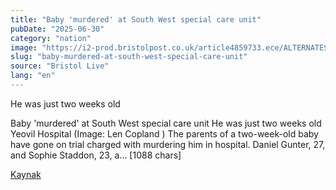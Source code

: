 ```yaml
---
title: "Baby 'murdered' at South West special care unit"
pubDate: "2025-06-30"
category: "nation"
image: "https://i2-prod.bristolpost.co.uk/article4859733.ece/ALTERNATES/s1200/2_JS182420104-1.jpg"
slug: "baby-murdered-at-south-west-special-care-unit"
source: "Bristol Live"
lang: "en"
---
```


He was just two weeks old

Baby 'murdered' at South West special care unit
He was just two weeks old
Yeovil Hospital (Image: Len Copland )
The parents of a two-week-old baby have gone on trial charged with murdering him in hospital.
Daniel Gunter, 27, and Sophie Staddon, 23, a... [1088 chars]

[Kaynak](https://www.bristolpost.co.uk/news/local-news/baby-murdered-south-west-special-10307084)
